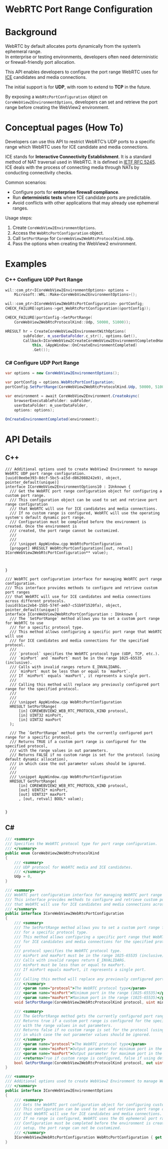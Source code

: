 
WebRTC Port Range Configuration
===

# Background
WebRTC by default allocates ports dynamically from the system’s ephemeral range.  
In enterprise or testing environments, developers often need deterministic or firewall-friendly port allocation.  

This API enables developers to configure the port range WebRTC uses for [ICE](https://developer.mozilla.org/en-US/docs/Web/API/WebRTC_API/Protocols#ice) candidates and media connections.

The initial support is for **UDP**, with room to extend to **TCP** in the future.  

By exposing a `WebRtcPortConfiguration` object on `CoreWebView2EnvironmentOptions`, developers can set and retrieve the port range before creating the WebView2 environment.  

# Conceptual pages (How To)

Developers can use this API to restrict WebRTC’s UDP ports to a specific range which WebRTC uses for ICE candidate and media connections.

ICE stands for **Interactive Connectivity Establishment**. It is a standard method of NAT traversal used in WebRTC. It is defined in [IETF RFC 5245](https://datatracker.ietf.org/doc/html/rfc5245). ICE deals with the process of connecting media through NATs by conducting connectivity checks.  

Common scenarios:  
- Configure ports for **enterprise firewall compliance**.  
- Run **deterministic tests** where ICE candidate ports are predictable.  
- Avoid conflicts with other applications that may already use ephemeral ranges.  

Usage steps:  
1. Create `CoreWebView2EnvironmentOptions`.  
2. Access the `WebRtcPortConfiguration` object.  
3. Call `SetPortRange` for `CoreWebView2WebRtcProtocolKind.Udp`.  
4. Pass the options when creating the WebView2 environment.  


# Examples
### C++ Configure UDP Port Range
```cpp
wil::com_ptr<ICoreWebView2EnvironmentOptions> options = 
    Microsoft::WRL::Make<CoreWebView2EnvironmentOptions>();

wil::com_ptr<ICoreWebView2WebRtcPortConfiguration> portConfig;
CHECK_FAILURE(options->get_WebRtcPortConfiguration(&portConfig));

CHECK_FAILURE(portConfig->SetPortRange(
    CoreWebView2WebRtcProtocolKind::Udp, 50000, 51000));

HRESULT hr = CreateCoreWebView2EnvironmentWithOptions(
        subFolder, m_userDataFolder.c_str(), options.Get(),
        Callback<ICoreWebView2CreateCoreWebView2EnvironmentCompletedHandler>(
            this, &AppWindow::OnCreateEnvironmentCompleted)
            .Get());
```

### C# Configure UDP Port Range
```csharp
var options = new CoreWebView2EnvironmentOptions();

var portConfig = options.WebRtcPortConfiguration;
portConfig.SetPortRange(CoreWebView2WebRtcProtocolKind.Udp, 50000, 51000);

var environment = await CoreWebView2Environment.CreateAsync(
    browserExecutableFolder: subFolder,
    userDataFolder: m_userDataFolder,
    options: options);

OnCreateEnvironmentCompleted(environment);
```

# API Details
## C++  
```
/// Additional options used to create WebView2 Environment to manage WebRTC UDP port range configuration.
[uuid(0eebe393-8dcf-5bc5-a15d-d862088242e9), object, pointer_default(unique)]
interface ICoreWebView2EnvironmentOptions10 : IUnknown {
  /// Get the WebRTC port range configuration object for configuring a custom port range.
  /// This configuration object can be used to set and retrieve port range configuration
  /// that WebRTC will use for ICE candidates and media connections.
  /// If no custom range is configured, WebRTC will use the operating system's default dynamic port range.
  /// Configuration must be completed before the environment is created. Once the environment is
  /// created, the port range cannot be customized.
  /// 
  /// 
  /// \snippet AppWindow.cpp WebRtcPortConfiguration
  [propget] HRESULT WebRtcPortConfiguration([out, retval] ICoreWebView2WebRtcPortConfiguration** value);



}

/// WebRTC port configuration interface for managing WebRTC port range configuration.
/// This interface provides methods to configure and retrieve custom port ranges
/// that WebRTC will use for ICE candidates and media connections across different protocols.
[uuid(b1ac2eb4-15b5-574f-aeb7-c51b9f1520fa), object, pointer_default(unique)]
interface ICoreWebView2WebRtcPortConfiguration : IUnknown {
  /// The `SetPortRange` method allows you to set a custom port range for WebRTC to use
  /// for a specific protocol type.
  /// This method allows configuring a specific port range that WebRTC will use
  /// for ICE candidates and media connections for the specified protocol.
  /// 
  /// `protocol` specifies the WebRTC protocol type (UDP, TCP, etc.).
  /// `minPort` and `maxPort` must be in the range 1025-65535 (inclusive).
  /// Calls with invalid ranges return E_INVALIDARG.
  /// `minPort` must be less than or equal to `maxPort`.
  /// If `minPort` equals `maxPort`, it represents a single port.
  /// 
  /// Calling this method will replace any previously configured port range for the specified protocol.
  /// 
  /// 
  /// \snippet AppWindow.cpp WebRtcPortConfiguration
  HRESULT SetPortRange(
      [in] COREWEBVIEW2_WEB_RTC_PROTOCOL_KIND protocol,
      [in] UINT32 minPort,
      [in] UINT32 maxPort
  );

  /// The `GetPortRange` method gets the currently configured port range for a specific protocol.
  /// Returns TRUE if a custom port range is configured for the specified protocol, 
  /// with the range values in out parameters.
  /// Returns FALSE if no custom range is set for the protocol (using default dynamic allocation), 
  /// in which case the out parameter values should be ignored.
  /// 
  /// 
  /// \snippet AppWindow.cpp WebRtcPortConfiguration
  HRESULT GetPortRange(
      [in] COREWEBVIEW2_WEB_RTC_PROTOCOL_KIND protocol,
      [out] UINT32* minPort,
      [out] UINT32* maxPort
      , [out, retval] BOOL* value);


}
```

## C#

```csharp
/// <summary>
/// Specifies the WebRTC protocol type for port range configuration.
/// </summary>
public enum CoreWebView2WebRtcProtocolKind
{
    /// <summary>
    /// UDP protocol for WebRTC media and ICE candidates.
    /// </summary>
    Udp = 0,
}

/// <summary>
/// WebRTC port configuration interface for managing WebRTC port range configuration.
/// This interface provides methods to configure and retrieve custom port ranges
/// that WebRTC will use for ICE candidates and media connections across different protocols.
/// </summary>
public interface ICoreWebView2WebRtcPortConfiguration
{
    /// <summary>
    /// The SetPortRange method allows you to set a custom port range for WebRTC to use
    /// for a specific protocol type.
    /// This method allows configuring a specific port range that WebRTC will use
    /// for ICE candidates and media connections for the specified protocol.
    /// 
    /// protocol specifies the WebRTC protocol type.
    /// minPort and maxPort must be in the range 1025-65535 (inclusive).
    /// Calls with invalid ranges return E_INVALIDARG.
    /// minPort must be less than or equal to maxPort.
    /// If minPort equals maxPort, it represents a single port.
    /// 
    /// Calling this method will replace any previously configured port range for the specified protocol.
    /// </summary>
    /// <param name="protocol">The WebRTC protocol type</param>
    /// <param name="minPort">Minimum port in the range (1025-65535)</param>
    /// <param name="maxPort">Maximum port in the range (1025-65535)</param>
    void SetPortRange(CoreWebView2WebRtcProtocolKind protocol, uint minPort, uint maxPort);

    /// <summary>
    /// The GetPortRange method gets the currently configured port range for a specific protocol.
    /// Returns true if a custom port range is configured for the specified protocol, 
    /// with the range values in out parameters.
    /// Returns false if no custom range is set for the protocol (using default dynamic allocation), 
    /// in which case the out parameter values should be ignored.
    /// </summary>
    /// <param name="protocol">The WebRTC protocol type</param>
    /// <param name="minPort">Output parameter for minimum port in the range</param>
    /// <param name="maxPort">Output parameter for maximum port in the range</param>
    /// <returns>True if custom range is configured, false if using default allocation</returns>
    bool GetPortRange(CoreWebView2WebRtcProtocolKind protocol, out uint minPort, out uint maxPort);
}

/// <summary>
/// Additional options used to create WebView2 Environment to manage WebRTC port range configuration.
/// </summary>
public interface ICoreWebView2EnvironmentOptions
{
    /// <summary>
    /// Gets the WebRTC port configuration object for configuring custom port ranges.
    /// This configuration can be used to set and retrieve port range configuration
    /// that WebRTC will use for ICE candidates and media connections.
    /// If no range is configured, WebRTC uses the OS ephemeral port range.
    /// Configuration must be completed before the environment is created. Once the environment is
    /// setup, the port range can not be customized.
    /// </summary>
    ICoreWebView2WebRtcPortConfiguration WebRtcPortConfiguration { get; }
}
```
